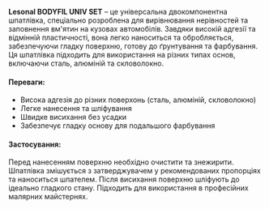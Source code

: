 **Lesonal BODYFIL UNIV SET** – це універсальна двокомпонентна шпатлівка, спеціально розроблена для вирівнювання нерівностей та заповнення вм'ятин на кузовах автомобілів. Завдяки високій адгезії та відмінній пластичності, вона легко наноситься та обробляється, забезпечуючи гладку поверхню, готову до ґрунтування та фарбування. Ця шпатлівка підходить для використання на різних типах основ, включаючи сталь, алюміній та скловолокно.

#### Переваги:

- Висока адгезія до різних поверхонь (сталь, алюміній, скловолокно)
- Легке нанесення та шліфування
- Швидке висихання без усадки
- Забезпечує гладку основу для подальшого фарбування

#### Застосування:

Перед нанесенням поверхню необхідно очистити та знежирити. Шпатлівка змішується з затверджувачем у рекомендованих пропорціях та наноситься шпателем. Після висихання поверхню шліфують до ідеально гладкого стану. Підходить для використання в професійних малярних майстернях.
